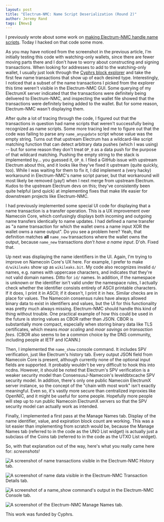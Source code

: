 ```yaml
---
layout: post
title: "Electrum-NMC: Name Script Deserialization (Round 2)"
author: Jeremy Rand
tags: [News]
---
```


I previously wrote about some work on [making Electrum-NMC handle name scripts]({{site.baseurl}}2018/08/06/electrum-nmc-name-script-deserialization.html).  Today I hacked on that code some more.

As you may have noticed from the screenshot in the previous article, I'm initially testing this code with watching-only wallets, since there are fewer moving parts there and I don't have to worry about constructing and signing transactions.  When looking for addresses to add to the watching-only wallet, I usually just look through the [Cyphrs block explorer](https://namecoin.cyphrs.com/) and take the first few name transactions that show up of each desired type.  Interestingly, I noticed that a subset of the name transactions I picked from the explorer this time weren't visible in the Electrum-NMC GUI.  Some querying of my ElectrumX server indicated that the transactions were definitely being delivered to Electrum-NMC, and inspecting the wallet file showed that the transactions were definitely being added to the wallet.  But for some reason, Electrum-NMC wasn't displaying them.

After quite a lot of tracing through the code, I figured out that the transactions in question had name scripts that weren't successfully being recognized as name scripts.  Some more tracing led me to figure out that the code was failing to parse any `name_anyupdate` script whose value was the empty string.  Turns out that upstream Electrum has a wildcard-like script matching function that can detect arbitrary data pushes (which I was using) -- but for some reason they don't treat `OP_0` as a data push for the purpose of that wildcard matching.  Pushing the empty string to the stack is implemented by... you guessed it, `OP_0`.  I filed a GitHub issue with upstream Electrum about this, and it looks like they've fixed it upstream (quite quickly, too).  While I was waiting for them to fix it, I did implement a (very hacky) workaround in Electrum-NMC's name script parser, but that workaround will most likely be removed (yay!) when I next merge from upstream Electrum.  Kudos to the upstream Electrum devs on this; they've consistently been quite helpful (and quick) at implementing fixes that make life easier for downstream projects like Electrum-NMC.

I had previously implemented some special UI code for displaying that a name transaction is a transfer operation.  This is a UX improvement over Namecoin Core, which confusingly displays both incoming and outgoing name transfers identically to name updates.  I had defined a name transfer as "a name transaction for which the wallet owns a name input XOR the wallet owns a name output".  Do you see a problem here?  Yeah, that definition matches **all** `name_new` transactions where the wallet owns the output, because `name_new` transactions *don't have a name input*.  D'oh.  Fixed that.

Up next was displaying the name identifiers in the UI.  Again, I'm trying to improve on Namecoin Core's UX here.  For example, I prefer to make `d/wikileaks` show up as `wikileaks.bit`.  My code also recognizes invalid `d/` names, e.g. names with uppercase characters, and indicates that they're not valid domain names.  Ditto for `id/` names.  In addition, if the namespace is unknown or the identifier isn't valid under the namespace rules, I actually check whether the identifier consists entirely of ASCII printable characters.  If it does, I print it in ASCII; if it doesn't, I print it in hex.  Similar checks are in place for values.  The Namecoin consensus rules have always allowed binary data to exist in identifiers and values, but the UI for this functionality was pretty much always missing.  Electrum-NMC should handle this kind of thing without trouble.  One practical example of how this could be used in the future is storing values as CBOR rather than JSON.  CBOR is substantially more compact, especially when storing binary data like TLS certificates, which means *moar scaling* and *moar savings on transaction fees*.  (CBOR also seems to be a common choice by the DNS community, including people at IETF and ICANN.)

Then, I implemented the `name_show` console command.  It includes SPV verification, just like Electrum's history tab.  Every output JSON field from Namecoin Core is present, although currently none of the optional input fields are supported.  It probably wouldn't be very difficult to hook this into ncdns.  However, it should be noted that Electrum's SPV verification is a weaker security model than ConsensusJ-Namecoin's leveldbtxcache SPV security model.  In addition, there's only one public Namecoin ElectrumX server instance, so the concept of the "chain with most work" isn't exactly meaningful.  Even so, it's vastly more secure than centralized inproxies like OpenNIC, and it might be useful for some people.  Hopefully more people will step up to run public Namecoin ElectrumX servers so that the SPV security model can actually work as intended.

Finally, I implemented a first pass at the Manage Names tab.  Display of the name identifier, value, and expiration block count are working.  This was a lot easier than implementing from scratch would be, because the Manage Names tab (referred to in the code as the UNO List widget) is actually just a subclass of the Coins tab (referred to in the code as the UTXO List widget).

So, with that explanation out of the way, here's what you really came here for: *screenshots!*

![A screenshot of name transactions visible in the Electrum-NMC History tab.]({{site.baseurl}}images/screenshots/electrum-nmc/2018-09-29-Names-in-History-Tab.png)

![A screenshot of name data visible in the Electrum-NMC Transaction Details tab.]({{site.baseurl}}images/screenshots/electrum-nmc/2018-09-29-Name-in-Transaction-Details.png)

![A screenshot of a name_show command's output in the Electrum-NMC Console tab.]({{site.baseurl}}images/screenshots/electrum-nmc/2018-09-29-Name-Show-in-Console-Tab.png)

![A screenshot of the Electrum-NMC Manage Names tab.]({{site.baseurl}}images/screenshots/electrum-nmc/2018-10-01-Manage-Names-Tab.png)

This work was funded by Cyphrs.
